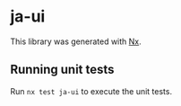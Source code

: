 # ja-ui

This library was generated with [Nx](https://nx.dev).

## Running unit tests

Run `nx test ja-ui` to execute the unit tests.

